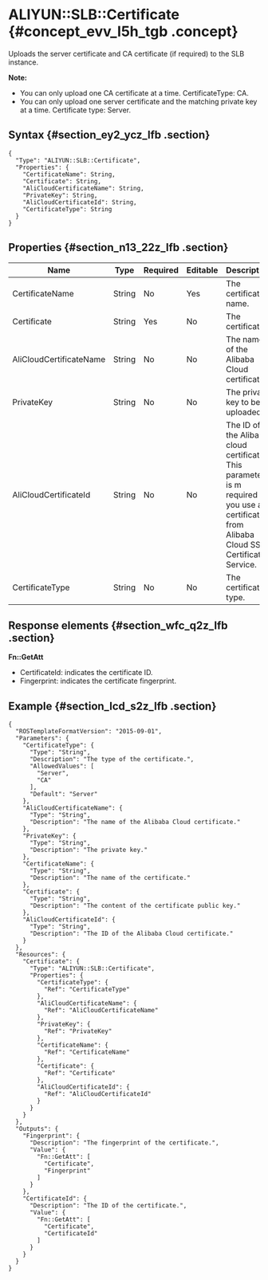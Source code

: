 # ALIYUN::SLB::Certificate {#concept_evv_l5h_tgb .concept}

Uploads the server certificate and CA certificate \(if required\) to the SLB instance.

**Note:** 

-   You can only upload one CA certificate at a time. CertificateType: CA.
-   You can only upload one server certificate and the matching private key at a time. Certificate type: Server.

## Syntax {#section_ey2_ycz_lfb .section}

```language-json
{
  "Type": "ALIYUN::SLB::Certificate",
  "Properties": {
    "CertificateName": String,
    "Certificate": String,
    "AliCloudCertificateName": String,
    "PrivateKey": String,
    "AliCloudCertificateId": String,
    "CertificateType": String
  }
}
```

## Properties {#section_n13_22z_lfb .section}

|Name|Type|Required|Editable|Description|Validity|
|----|----|--------|--------|-----------|--------|
|CertificateName|String|No|Yes|The certificate name.|N/A|
|Certificate|String|Yes|No|The certificate.|N/A|
|AliCloudCertificateName|String|No|No|The name of the Alibaba Cloud certificate.|N/A|
|PrivateKey|String|No|No|The private key to be uploaded.|N/A|
|AliCloudCertificateId|String|No|No|The ID of the Alibaba cloud certificate. This parameter is m required if you use a certificate from Alibaba Cloud SSL Certificates Service.|N/A|
|CertificateType|String|No|No|The certificate type.|Valid value: Server.|

## Response elements {#section_wfc_q2z_lfb .section}

**Fn::GetAtt**

-   CertificateId: indicates the certificate ID.
-   Fingerprint: indicates the certificate fingerprint.

## Example {#section_lcd_s2z_lfb .section}

```language-json
{
  "ROSTemplateFormatVersion": "2015-09-01",
  "Parameters": {
    "CertificateType": {
      "Type": "String",
      "Description": "The type of the certificate.",
      "AllowedValues": [
        "Server",
        "CA"
      ],
      "Default": "Server"
    },
    "AliCloudCertificateName": {
      "Type": "String",
      "Description": "The name of the Alibaba Cloud certificate."
    },
    "PrivateKey": {
      "Type": "String",
      "Description": "The private key."
    },
    "CertificateName": {
      "Type": "String",
      "Description": "The name of the certificate."
    },
    "Certificate": {
      "Type": "String",
      "Description": "The content of the certificate public key."
    },
    "AliCloudCertificateId": {
      "Type": "String",
      "Description": "The ID of the Alibaba Cloud certificate."
    }
  },
  "Resources": {
    "Certificate": {
      "Type": "ALIYUN::SLB::Certificate",
      "Properties": {
        "CertificateType": {
          "Ref": "CertificateType"
        },
        "AliCloudCertificateName": {
          "Ref": "AliCloudCertificateName"
        },
        "PrivateKey": {
          "Ref": "PrivateKey"
        },
        "CertificateName": {
          "Ref": "CertificateName"
        },
        "Certificate": {
          "Ref": "Certificate"
        },
        "AliCloudCertificateId": {
          "Ref": "AliCloudCertificateId"
        }
      }
    }
  },
  "Outputs": {
    "Fingerprint": {
      "Description": "The fingerprint of the certificate.",
      "Value": {
        "Fn::GetAtt": [
          "Certificate",
          "Fingerprint"
        ]
      }
    },
    "CertificateId": {
      "Description": "The ID of the certificate.",
      "Value": {
        "Fn::GetAtt": [
          "Certificate",
          "CertificateId"
        ]
      }
    }
  }
}
```

